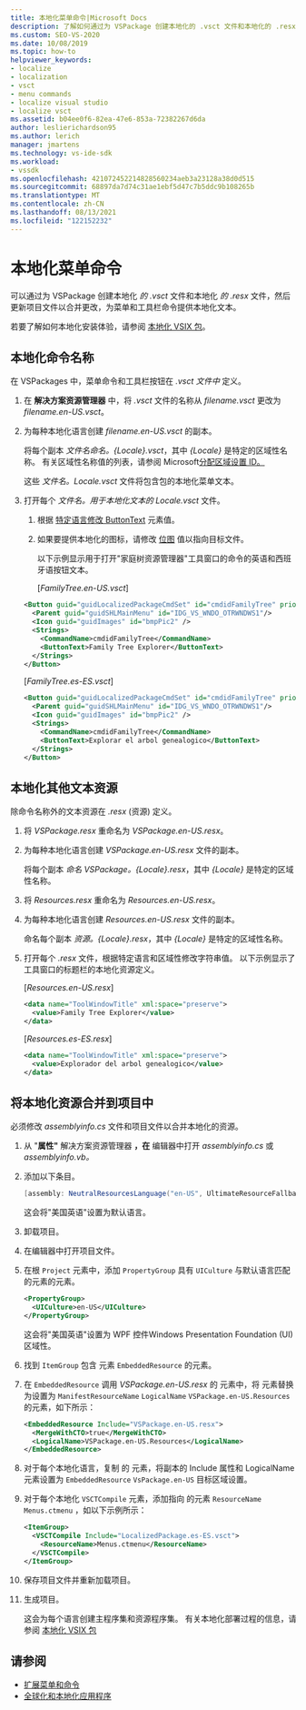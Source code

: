 ```yaml
---
title: 本地化菜单命令|Microsoft Docs
description: 了解如何通过为 VSPackage 创建本地化的 .vsct 文件和本地化的 .resx 文件，为菜单和工具栏命令提供本地化文本。
ms.custom: SEO-VS-2020
ms.date: 10/08/2019
ms.topic: how-to
helpviewer_keywords:
- localize
- localization
- vsct
- menu commands
- localize visual studio
- localize vsct
ms.assetid: b04ee0f6-82ea-47e6-853a-72382267d6da
author: leslierichardson95
ms.author: lerich
manager: jmartens
ms.technology: vs-ide-sdk
ms.workload:
- vssdk
ms.openlocfilehash: 421072452214828560234aeb3a23128a38d0d515
ms.sourcegitcommit: 68897da7d74c31ae1ebf5d47c7b5ddc9b108265b
ms.translationtype: MT
ms.contentlocale: zh-CN
ms.lasthandoff: 08/13/2021
ms.locfileid: "122152232"
---
```

# <a name="localize-menu-commands"></a>本地化菜单命令

可以通过为 VSPackage 创建本地化 *的 .vsct* 文件和本地化 *的 .resx* 文件，然后更新项目文件以合并更改，为菜单和工具栏命令提供本地化文本。

若要了解如何本地化安装体验，请参阅 [本地化 VSIX 包](../extensibility/localizing-vsix-packages.md)。

## <a name="localize-command-names"></a>本地化命令名称

在 VSPackages 中，菜单命令和工具栏按钮在 *.vsct 文件中* 定义。

1. 在 **解决方案资源管理器** 中，将 *.vsct* 文件的名称从 *filename.vsct* 更改为 *filename.en-US.vsct*。

2. 为每种本地化语言创建 *filename.en-US.vsct* 的副本。

    将每个副本 *文件名命名。{Locale}.vsct*，其中 *{Locale}* 是特定的区域性名称。 有关区域性名称值的列表，请参阅 Microsoft[分配区域设置 ID。](/windows/uwp/publish/supported-languages)

    这些 *文件名。Locale.vsct* 文件将包含包的本地化菜单文本。

3. 打开每个 *文件名。用于本地化文本的 Locale.vsct* 文件。

   1. 根据 [特定语言修改 ButtonText](../extensibility/buttontext-element.md) 元素值。

   2. 如果要提供本地化的图标，请修改 [位图](../extensibility/bitmap-element.md) 值以指向目标文件。

      以下示例显示用于打开"家庭树资源管理器"工具窗口的命令的英语和西班牙语按钮文本。

      [*FamilyTree.en-US.vsct*]

   ```xml
   <Button guid="guidLocalizedPackageCmdSet" id="cmdidFamilyTree" priority="0x0100" type="Button">
     <Parent guid="guidSHLMainMenu" id="IDG_VS_WNDO_OTRWNDWS1"/>
     <Icon guid="guidImages" id="bmpPic2" />
     <Strings>
       <CommandName>cmdidFamilyTree</CommandName>
       <ButtonText>Family Tree Explorer</ButtonText>
     </Strings>
   </Button>
   ```

    [*FamilyTree.es-ES.vsct*]

   ```xml
   <Button guid="guidLocalizedPackageCmdSet" id="cmdidFamilyTree" priority="0x0100" type="Button">
     <Parent guid="guidSHLMainMenu" id="IDG_VS_WNDO_OTRWNDWS1"/>
     <Icon guid="guidImages" id="bmpPic2" />
     <Strings>
       <CommandName>cmdidFamilyTree</CommandName>
       <ButtonText>Explorar el arbol genealogico</ButtonText>
     </Strings>
   </Button>
   ```

## <a name="localize-other-text-resources"></a>本地化其他文本资源

除命令名称外的文本资源在 *.resx* (资源) 定义。

1. 将 *VSPackage.resx* 重命名为 *VSPackage.en-US.resx*。

2. 为每种本地化语言创建 *VSPackage.en-US.resx* 文件的副本。

     将每个副本 *命名 VSPackage。{Locale}.resx*，其中 *{Locale}* 是特定的区域性名称。

3. 将 *Resources.resx* 重命名为 *Resources.en-US.resx*。

4. 为每种本地化语言创建 *Resources.en-US.resx* 文件的副本。

     命名每个副本 *资源。{Locale}.resx*，其中 *{Locale}* 是特定的区域性名称。

5. 打开每个 *.resx* 文件，根据特定语言和区域性修改字符串值。 以下示例显示了工具窗口的标题栏的本地化资源定义。

     [*Resources.en-US.resx*]

    ```xml
    <data name="ToolWindowTitle" xml:space="preserve">
      <value>Family Tree Explorer</value>
    </data>
    ```

     [*Resources.es-ES.resx*]

    ```xml
    <data name="ToolWindowTitle" xml:space="preserve">
      <value>Explorador del arbol genealogico</value>
    </data>
    ```

## <a name="incorporate-localized-resources-into-the-project"></a>将本地化资源合并到项目中

必须修改 *assemblyinfo.cs* 文件和项目文件以合并本地化的资源。

1. 从 "**属性"** 解决方案资源管理器 **，在** 编辑器中打开 *assemblyinfo.cs* 或 *assemblyinfo.vb。*

2. 添加以下条目。

    ```csharp
    [assembly: NeutralResourcesLanguage("en-US", UltimateResourceFallbackLocation.Satellite)]
    ```

     这会将"美国英语"设置为默认语言。

3. 卸载项目。

4. 在编辑器中打开项目文件。

5. 在根 `Project` 元素中，添加 `PropertyGroup` 具有 `UICulture` 与默认语言匹配的元素的元素。

    ```xml
    <PropertyGroup>
      <UICulture>en-US</UICulture>
    </PropertyGroup>
    ```

     这会将"美国英语"设置为 WPF 控件Windows Presentation Foundation (UI) 区域性。

6. 找到 `ItemGroup` 包含 元素 `EmbeddedResource` 的元素。

7. 在 `EmbeddedResource` 调用 *VSPackage.en-US.resx* 的 元素中，将 元素替换为设置为 `ManifestResourceName` `LogicalName` `VSPackage.en-US.Resources` 的元素，如下所示：

    ```xml
    <EmbeddedResource Include="VSPackage.en-US.resx">
      <MergeWithCTO>true</MergeWithCTO>
      <LogicalName>VSPackage.en-US.Resources</LogicalName>
    </EmbeddedResource>
    ```

8. 对于每个本地化语言，复制 的 元素，将副本的 Include 属性和 LogicalName 元素设置为 `EmbeddedResource` `VsPackage.en-US` 目标区域设置。  

9. 对于每个本地化 `VSCTCompile` 元素，添加指向 的元素 `ResourceName` `Menus.ctmenu` ，如以下示例所示：

    ```xml
    <ItemGroup>
      <VSCTCompile Include="LocalizedPackage.es-ES.vsct">
        <ResourceName>Menus.ctmenu</ResourceName>
      </VSCTCompile>
    </ItemGroup>
    ```

10. 保存项目文件并重新加载项目。

11. 生成项目。

     这会为每个语言创建主程序集和资源程序集。 有关本地化部署过程的信息，请参阅 [本地化 VSIX 包](../extensibility/localizing-vsix-packages.md)

## <a name="see-also"></a>请参阅

- [扩展菜单和命令](../extensibility/extending-menus-and-commands.md)
- [全球化和本地化应用程序](../ide/globalizing-and-localizing-applications.md)
